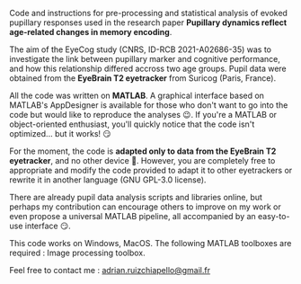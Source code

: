 Code and instructions for pre-processing and statistical analysis of evoked pupillary responses used in the research paper **Pupillary dynamics reflect age-related changes in memory encoding**. 

The aim of the EyeCog study (CNRS, ID-RCB 2021-A02686-35) was to investigate the link between pupillary marker and cognitive performance, and how this relationship differed accross two age groups. Pupil data were obtained from the **EyeBrain T2 eyetracker** from Suricog (Paris, France).

All the code was written on **MATLAB**. A graphical interface based on MATLAB's AppDesigner is available for those who don't want to go into the code but would like to reproduce the analyses 😉. If you're a MATLAB or object-oriented enthusiast, you'll quickly notice that the code isn't optimized... but it works! :smirk:

For the moment, the code is **adapted only to data from the EyeBrain T2 eyetracker**, and no other device :bow:. However, you are completely free to appropriate and modify the code provided to adapt it to other eyetrackers or rewrite it in another language (GNU GPL-3.0 license). 

There are already pupil data analysis scripts and libraries online, but perhaps my contribution can encourage others to improve on my work or even propose a universal MATLAB pipeline, all accompanied by an easy-to-use interface 😏. 

This code works on Windows, MacOS. The following MATLAB toolboxes are required : Image processing toolbox.

Feel free to contact me : adrian.ruizchiapello@gmail.fr


